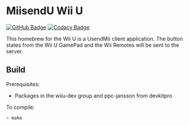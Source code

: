 # MiisendU Wii U

[![GitHub Badge](https://github.com/Crayon2000/MiisendU-Wii-U/workflows/Continuous%20Integration/badge.svg)](https://github.com/Crayon2000/MiisendU-Wii-U/actions)
[![Codacy Badge](https://api.codacy.com/project/badge/Grade/35c5a21659da4701bce75bf6015632fb)](https://www.codacy.com/app/Crayon2000/MiisendU-Wii-U?utm_source=github.com&amp;utm_medium=referral&amp;utm_content=Crayon2000/MiisendU-Wii-U&amp;utm_campaign=Badge_Grade)

This homebrew for the Wii U is a UsendMii client application.
The button states from the Wii U GamePad and the Wii Remotes will be sent to the server.

## Build

Prerequisites:

* Packages in the wiiu-dev group and ppc-jansson from devkitpro

To compile:

```bash
> make
```
